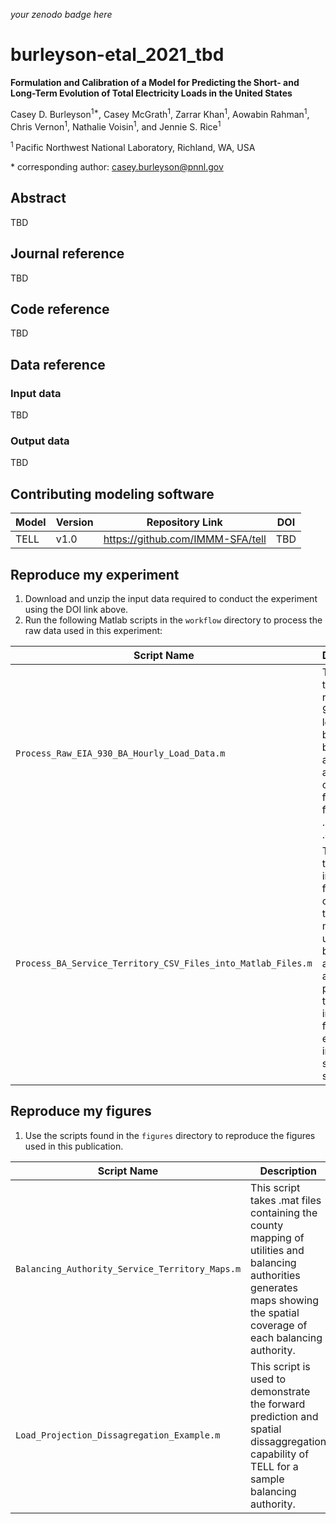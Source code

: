_your zenodo badge here_

# burleyson-etal_2021_tbd

**Formulation and Calibration of a Model for Predicting the Short- and Long-Term Evolution of Total Electricity Loads in the United States**

Casey D. Burleyson<sup>1\*</sup>, Casey McGrath<sup>1</sup>, Zarrar Khan<sup>1</sup>, Aowabin Rahman<sup>1</sup>, Chris Vernon<sup>1</sup>, Nathalie Voisin<sup>1</sup>, and Jennie S. Rice<sup>1</sup>

<sup>1 </sup> Pacific Northwest National Laboratory, Richland, WA, USA

\* corresponding author: casey.burleyson@pnnl.gov

## Abstract
TBD

## Journal reference
TBD

## Code reference
TBD

## Data reference

### Input data
TBD

### Output data
TBD

## Contributing modeling software
| Model | Version | Repository Link | DOI |
|-------|---------|-----------------|-----|
| TELL | v1.0 | https://github.com/IMMM-SFA/tell | TBD |

## Reproduce my experiment
1. Download and unzip the input data required to conduct the experiment using the DOI link above.
2. Run the following Matlab scripts in the `workflow` directory to process the raw data used in this experiment:

| Script Name | Description |
| --- | --- |
| `Process_Raw_EIA_930_BA_Hourly_Load_Data.m` | This script takes the raw EIA-930 hourly load data by balancing authority and converts it from .xlsx files into .mat and .csv files. |
| `Process_BA_Service_Territory_CSV_Files_into_Matlab_Files.m` | This script takes as input .csv files containing the county mapping of utilities and balancing authorities and processes the data into .mat files for easier use in subsequent scripts. |

## Reproduce my figures
1. Use the scripts found in the `figures` directory to reproduce the figures used in this publication.

| Script Name | Description |
| --- | --- |
| `Balancing_Authority_Service_Territory_Maps.m`| This script takes .mat files containing the county mapping of utilities and balancing authorities generates maps showing the spatial coverage of each balancing authority. |
| `Load_Projection_Dissagregation_Example.m`| This script is used to demonstrate the forward prediction and spatial dissaggregation capability of TELL for a sample balancing authority. |